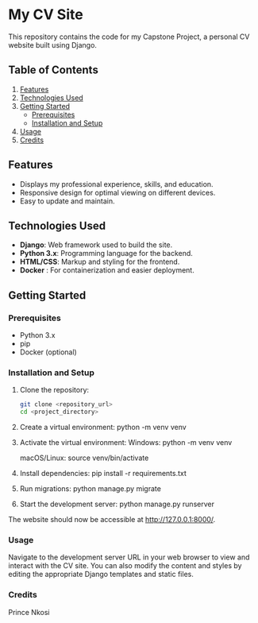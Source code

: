 # My CV Site

This repository contains the code for my Capstone Project, a personal CV website built using Django.

## Table of Contents

1. [Features](#features)
2. [Technologies Used](#technologies-used)
3. [Getting Started](#getting-started)
   - [Prerequisites](#prerequisites)
   - [Installation and Setup](#installation-and-setup)
4. [Usage](#usage)
5. [Credits](#credits)

## Features

* Displays my professional experience, skills, and education.
* Responsive design for optimal viewing on different devices.
* Easy to update and maintain.

## Technologies Used

* **Django**: Web framework used to build the site.
* **Python 3.x**: Programming language for the backend.
* **HTML/CSS**: Markup and styling for the frontend.
* **Docker** : For containerization and easier deployment.

## Getting Started

### Prerequisites

* Python 3.x
* pip
* Docker (optional)

### Installation and Setup

1. Clone the repository:

   ```bash
   git clone <repository_url>
   cd <project_directory>

2. Create a virtual environment:
    python -m venv venv

3. Activate the virtual environment:
    Windows:
        python -m venv venv
    
    macOS/Linux:
       source venv/bin/activate
4. Install dependencies:
        pip install -r requirements.txt

5. Run migrations:
        python manage.py migrate

6. Start the development server:
    python manage.py runserver

The website should now be accessible at http://127.0.0.1:8000/.

### Usage
Navigate to the development server URL in your web browser to view and interact with the CV site. You can also modify the content and styles by editing the appropriate Django templates and static files.

### Credits
Prince Nkosi 
